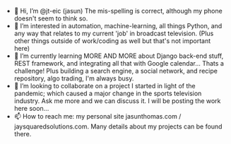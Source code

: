 - 👋 Hi, I’m @jt-eic (jasun) The mis-spelling is correct, although my phone doesn't seem to think so.
- 👀 I’m interested in automation, machine-learning, all things Python, and any way that relates to my current 'job' in broadcast television.
(Plus other things outside of work/coding as well but that's not important here)
- 🌱 I’m currently learning MORE AND MORE about Django back-end stuff, REST framework, and integrating all that with Google calendar... Thats a challenge! Plus building a search engine, a social network, and recipe repository, algo trading, I'm always busy.
- 💞️ I’m looking to collaborate on a project I started in light of the pandemic; which caused a major change in the sports television industry. Ask me more and we can discuss it. I will be posting the work here soon...
- 📫 How to reach me: my personal site jasunthomas.com / jaysquaredsolutions.com. Many details about my projects can be found there.

<!---
jt-eic/jt-eic is a ✨ special ✨ repository because its `README.md` (this file) appears on your GitHub profile.
You can click the Preview link to take a look at your changes.
--->
